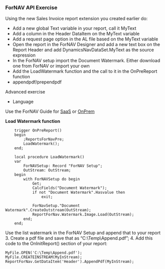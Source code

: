 ### ForNAV API Exercise

Using the new Sales Invoice report extension you created earlier do:
* Add a new global Text variable in your report, call it MyText
* Add a column in the Header DataItem on the MyText variable
* Add a request page option in the AL file based on the MyText variable
* Open the report in the ForNAV Designer and add a new text box on the Report Header and add DynamicsNavDataSet.MyText as the source expression
* In the ForNAV setup import the Document Watermark. Either download one from ForNAV or import your own
* Add the LoadWatermark function and the call to it in the OnPreReport function
* appendpdf/prependpdf

Advanced exercise
* Language

Use the ForNAV Guide for [SaaS]() or [OnPrem]()

<!-- ToDO -> edit links -->

**Load Watermark function**
```AL
	trigger OnPreReport()
	begin
		;ReportsForNavPre;
		LoadWatermark();
	end;

	local procedure LoadWatermark()
	var
		ForNAVSetup: Record "ForNAV Setup";
		OutStream: OutStream;
	begin
		with ForNAVSetup do begin
			Get;
			CalcFields("Document Watermark");
			if not "Document Watermark".Hasvalue then
				exit;

			ForNavSetup."Document Watermark".CreateOutstream(OutStream);
			ReportForNav.Watermark.Image.Load(OutStream);
		end;
	end;
```


Use the list watermark in the ForNAV Setup and append that to your report
3.	Create a pdf file and save that as “C:\Temp\Append.pdf”;
4.	Add this code to the OnInitReport() section of your report:

```AL
MyFile.OPEN('C:\Temp\Append.pdf');
MyFile.CREATEINSTREAM(MyInStream);
ReportForNav.GetDataItem('Header').AppendPdf(MyInStream);
```
